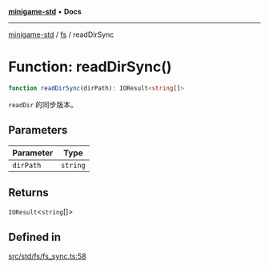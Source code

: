 [**minigame-std**](../../../README.md) • **Docs**

***

[minigame-std](../../../README.md) / [fs](../README.md) / readDirSync

# Function: readDirSync()

```ts
function readDirSync(dirPath): IOResult<string[]>
```

`readDir` 的同步版本。

## Parameters

| Parameter | Type |
| ------ | ------ |
| `dirPath` | `string` |

## Returns

`IOResult`\<`string`[]\>

## Defined in

[src/std/fs/fs\_sync.ts:58](https://github.com/JiangJie/minigame-std/blob/d842b492eda479274cfeb38a06f4c4255b5493bc/src/std/fs/fs_sync.ts#L58)
